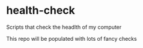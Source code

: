 # health-check
Scripts that check the headlth of my computer

This repo will be populated with lots of fancy checks
